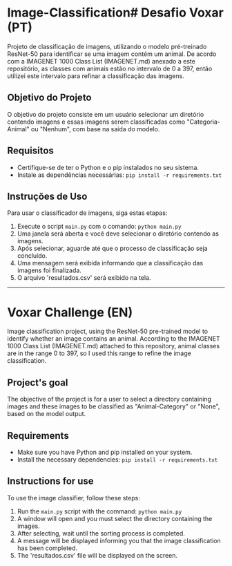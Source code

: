 # Image-Classification# Desafio Voxar (PT)

Projeto de classificação de imagens, utilizando o modelo pré-treinado ResNet-50 para identificar se uma imagem contém um animal.
De acordo com a IMAGENET 1000 Class List (IMAGENET.md) anexado a este repositório, as classes com animais estão no intervalo de 0 a 397, então utilizei este intervalo para refinar a classificação das imagens.

## Objetivo do Projeto

O objetivo do projeto consiste em um usuário selecionar um diretório contendo imagens e essas imagens serem classificadas como "Categoria-Animal" ou "Nenhum", com base na saída do modelo.

## Requisitos

- Certifique-se de ter o Python e o pip instalados no seu sistema.
- Instale as dependências necessárias: `pip install -r requirements.txt`

## Instruções de Uso

Para usar o classificador de imagens, siga estas etapas:

1. Execute o script `main.py` com o comando: `python main.py`
2. Uma janela será aberta e você deve selecionar o diretório contendo as imagens.
3. Após selecionar, aguarde até que o processo de classificação seja concluído.
4. Uma mensagem será exibida informando que a classificação das imagens foi finalizada.
5. O arquivo 'resultados.csv' será exibido na tela.

----------------------------------------------------------------

# Voxar Challenge (EN)

Image classification project, using the ResNet-50 pre-trained model to identify whether an image contains an animal.
According to the IMAGENET 1000 Class List (IMAGENET.md) attached to this repository, animal classes are in the range 0 to 397, so I used this range to refine the image classification.

## Project's goal

The objective of the project is for a user to select a directory containing images and these images to be classified as "Animal-Category" or "None", based on the model output.

## Requirements

- Make sure you have Python and pip installed on your system.
- Install the necessary dependencies: `pip install -r requirements.txt`

## Instructions for use

To use the image classifier, follow these steps:

1. Run the `main.py` script with the command: `python main.py`
2. A window will open and you must select the directory containing the images.
3. After selecting, wait until the sorting process is completed.
4. A message will be displayed informing you that the image classification has been completed.
5. The 'resultados.csv' file will be displayed on the screen.
